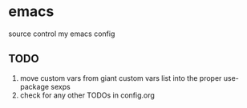 # emacs
source control my emacs config


## TODO
1. move custom vars from giant custom vars list into the proper use-package sexps
1. check for any other TODOs in config.org
